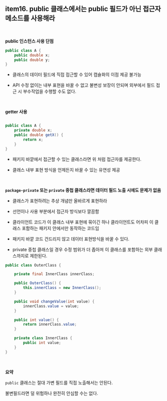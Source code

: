 

## item16. public 클래스에서는 public 필드가 아닌 접근자 메소드를 사용해라

<br>


**public 인스턴스 사용 단점**

```java
public class A {
	public double x;
	public double y;
}
```

- 클래스의 데이터 필드에 직접 접근할 수 있어 캡슐화의 이점 제공 불가능

- API 수정 없이는 내부 표현을 바꿀 수 없고 불변성 보장이 안되며 외부에서 필드 접근 시 부수작업을 수행할 수도 없다.


<br>

**getter 사용**

```java

public class A {
	private double x;
	public double getX() {
		return x;
	}
}

```

- 패키지 바깥에서 접근할 수 있는 클래스라면 위 처럼 접근자를 제공한다.

- 클래스 내부 표현 방식을 언제든지 바꿀 수 있는 유연성 제공


<br>

**`package-private` 또는 `private` 중첩 클래스라면 데이터 필드 노출 시에도 문제가 없음**


- 클래스가 표현하려는 추상 개념만 올바르게 표현하라

- 선언이나 사용 부분에서 접근자 방식보다 깔끔함

- 클라이언트 코드가 이 클래스 내부 표현에 묶이긴 하나 클라이언트도 어차피 이 클래스 포함하는 패키지 안에서만 동작하는 코드임

- 패키지 바깥 코드 건드리지 않고 데이터 표현방식을 바꿀 수 있다.

- private 중첩 클래스일 경우 수정 범위가 더 좁아져 이 클래스를 포함하는 외부 클래스까지로 제한된다.


```java
public class OuterClass {

    private final InnerClass innerClass;

    public OuterClass() {
        this.innerClass = new InnerClass();
    }

    public void changeValue(int value) {
        innerClass.value = value;
    }

    public int value() {
        return innerClass.value;
    }

    private class InnerClass {
        public int value;
    }
}
```

<br>


**요약**

`public` 클래스는 절대 가변 필드를 직접 노출해서는 안된다.

불변필드라면 덜 위험하나 완전히 안심할 수는 없다.

